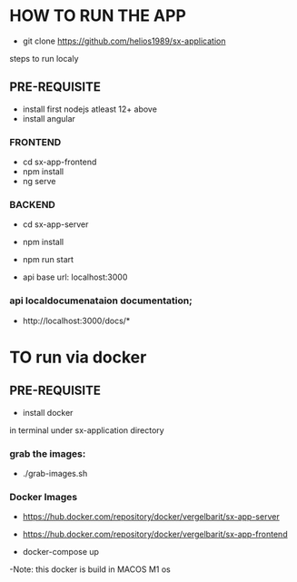 # HOW TO RUN THE APP
- git clone https://github.com/helios1989/sx-application

steps to run localy
## PRE-REQUISITE
 - install first nodejs atleast 12+ above
 - install angular

### FRONTEND
- cd sx-app-frontend
- npm install
- ng serve

### BACKEND
- cd sx-app-server
- npm install
- npm run start

- api base url: localhost:3000



### api localdocumenataion documentation;
- http://localhost:3000/docs/*

# TO run via docker
## PRE-REQUISITE
 - install docker

in terminal under sx-application directory
### grab the images:
- ./grab-images.sh

### Docker Images
- https://hub.docker.com/repository/docker/vergelbarit/sx-app-server
- https://hub.docker.com/repository/docker/vergelbarit/sx-app-frontend

- docker-compose up

-Note: this docker is build in MACOS M1 os

